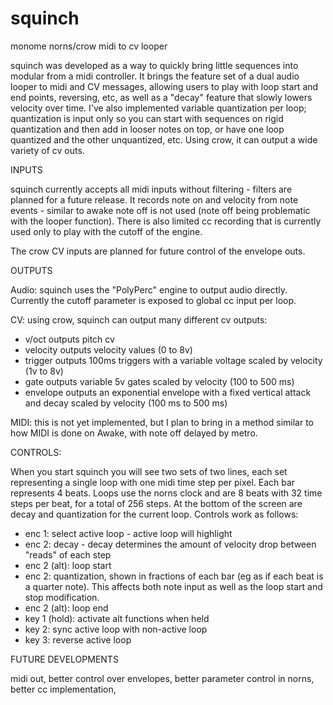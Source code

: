 # squinch
monome norns/crow midi to cv looper

squinch was developed as a way to quickly bring little sequences into modular from a midi controller. It brings the feature set of a dual audio looper to midi and CV messages, allowing users to play with loop start and end points, reversing, etc, as well as a "decay" feature that slowly lowers velocity over time. I've also implemented variable quantization per loop; quantization is input only so you can start with sequences on rigid quantization and then add in looser notes on top, or have one loop quantized and the other unquantized, etc. Using crow, it can output a wide variety of cv outs.

INPUTS

squinch currently accepts all midi inputs without filtering - filters are planned for a future release. It records note on and velocity from note events - similar to awake note off is not used (note off being problematic with the looper function). There is also limited cc recording that is currently used only to play with the cutoff of the engine. 

The crow CV inputs are planned for future control of the envelope outs.

OUTPUTS

Audio: squinch uses the "PolyPerc" engine to output audio directly. Currently the cutoff parameter is exposed to global cc input per loop.

CV: using crow, squinch can output many different cv outputs:
  - v/oct outputs pitch cv
  - velocity outputs velocity values (0 to 8v)
  - trigger outputs 100ms triggers with a variable voltage scaled by velocity (1v to 8v)
  - gate outputs variable 5v gates scaled by velocity (100 to 500 ms)
  - envelope outputs an exponential envelope with a fixed vertical attack and decay scaled by velocity (100 ms to 500 ms)

MIDI: this is not yet implemented, but I plan to bring in a method similar to how MIDI is done on Awake, with note off delayed by metro.

CONTROLS:

When you start squinch you will see two sets of two lines, each set representing a single loop with one midi time step per pixel. Each bar represents 4 beats. Loops use the norns clock and are 8 beats with 32 time steps per beat, for a total of 256 steps. At the bottom of the screen are decay and quantization for the current loop. Controls work as follows:

  - enc 1: select active loop - active loop will highlight
  - enc 2: decay - decay determines the amount of velocity drop between "reads" of each step
  - enc 2 (alt): loop start
  - enc 2: quantization, shown in fractions of each bar (eg as if each beat is a quarter note). This affects both note input as well as the loop start and stop modification.
  - enc 2 (alt): loop end
  - key 1 (hold): activate alt functions when held
  - key 2: sync active loop with non-active loop
  - key 3: reverse active loop

FUTURE DEVELOPMENTS

midi out, 
better control over envelopes, 
better parameter control in norns, 
better cc implementation, 
